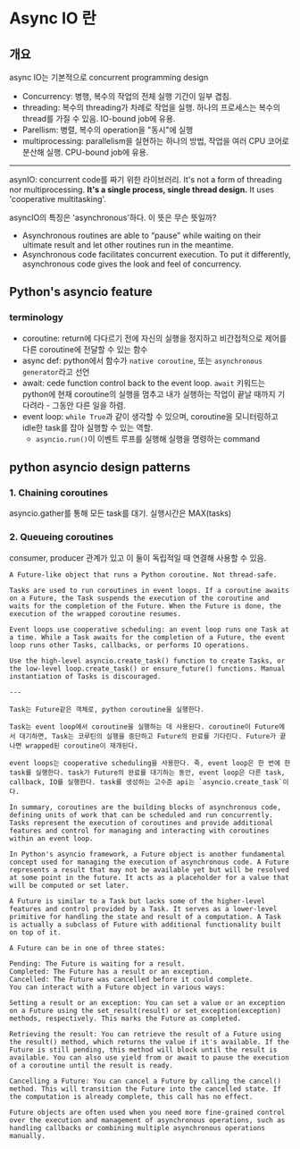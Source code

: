 # Async IO 란

## 개요
async IO는 기본적으로 concurrent programming design
* Concurrency: 병행, 복수의 작업의 전체 실행 기간이 일부 겹침.
* threading: 복수의 threading가 차례로 작업을 실행. 하나의 프로세스는 복수의 thread를 가질 수 있음. IO-bound job에 유용.
* Parellism: 병렬, 복수의 operation을 "동시"에 실행
* multiprocessing: parallelism을 실현하는 하나의 방법, 작업을 여러 CPU 코어로 분산해 실행. CPU-bound job에 유용.

---

asynIO: concurrent code를 짜기 위한 라이브러리. It's not a form of threading nor multiprocessing. **It's a single process, single thread design.** It uses 'cooperative multitasking'. 

asyncIO의 특징은 'asynchronous'하다. 이 뜻은 무슨 뜻일까?
* Asynchronous routines are able to “pause” while waiting on their ultimate result and let other routines run in the meantime.
* Asynchronous code facilitates concurrent execution. To put it differently, asynchronous code gives the look and feel of concurrency.


## Python's asyncio feature


### terminology
* coroutine: return에 다다르기 전에 자신의 실행을 정지하고 비간접적으로 제어를 다른 coroutine에 전달할 수 있는 함수
* async def: python에서 함수가 `native coroutine`, 또는 `asynchronous generator`라고 선언 
* await: cede function control back to the event loop. `await` 키워드는 python에 현재 coroutine의 실행을 멈추고 내가 실행하는 작업이 끝날 때까지 기다려라 - 그동안 다른 일을 하렴.
* event loop: `while True`과 같이 생각할 수 있으며, coroutine을 모니터링하고 idle한 task를 잡아 실행할 수 있는 역할. 
    - `asyncio.run()`이 이벤트 루프를 실행해 실행을 명령하는 command


## python asyncio design patterns

### 1. Chaining coroutines
asyncio.gather를 통해 모든 task를 대기. 실행시간은 MAX(tasks)


### 2. Queueing coroutines
consumer, producer 관계가 있고 이 둘이 독립적일 때 연결해 사용할 수 있음.

```
A Future-like object that runs a Python coroutine. Not thread-safe.

Tasks are used to run coroutines in event loops. If a coroutine awaits on a Future, the Task suspends the execution of the coroutine and waits for the completion of the Future. When the Future is done, the execution of the wrapped coroutine resumes.

Event loops use cooperative scheduling: an event loop runs one Task at a time. While a Task awaits for the completion of a Future, the event loop runs other Tasks, callbacks, or performs IO operations.

Use the high-level asyncio.create_task() function to create Tasks, or the low-level loop.create_task() or ensure_future() functions. Manual instantiation of Tasks is discouraged.

---

Task는 Future같은 객체로, python coroutine을 실행한다.

Task는 event loop에서 coroutine을 실행하는 데 사용된다. coroutine이 Future에서 대기하면, Task는 코루틴의 실행을 중단하고 Future의 완료를 기다린다. Future가 끝나면 wrapped된 coroutine이 재개된다.

event loops는 cooperative scheduling을 사용한다. 죽, event loop은 한 번에 한 task를 실행한다. task가 Future의 완료를 대기하는 동안, event loop은 다른 task, callback, IO를 실행한다. task를 생성하는 고수준 api는 `asyncio.create_task`이다.
```

```
In summary, coroutines are the building blocks of asynchronous code, defining units of work that can be scheduled and run concurrently. Tasks represent the execution of coroutines and provide additional features and control for managing and interacting with coroutines within an event loop.
```

```
In Python's asyncio framework, a Future object is another fundamental concept used for managing the execution of asynchronous code. A Future represents a result that may not be available yet but will be resolved at some point in the future. It acts as a placeholder for a value that will be computed or set later.

A Future is similar to a Task but lacks some of the higher-level features and control provided by a Task. It serves as a lower-level primitive for handling the state and result of a computation. A Task is actually a subclass of Future with additional functionality built on top of it.

A Future can be in one of three states:

Pending: The Future is waiting for a result.
Completed: The Future has a result or an exception.
Cancelled: The Future was cancelled before it could complete.
You can interact with a Future object in various ways:

Setting a result or an exception: You can set a value or an exception on a Future using the set_result(result) or set_exception(exception) methods, respectively. This marks the Future as completed.

Retrieving the result: You can retrieve the result of a Future using the result() method, which returns the value if it's available. If the Future is still pending, this method will block until the result is available. You can also use yield from or await to pause the execution of a coroutine until the result is ready.

Cancelling a Future: You can cancel a Future by calling the cancel() method. This will transition the Future into the cancelled state. If the computation is already complete, this call has no effect.

Future objects are often used when you need more fine-grained control over the execution and management of asynchronous operations, such as handling callbacks or combining multiple asynchronous operations manually.
```